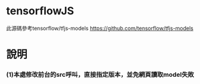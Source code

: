 # tensorflowJS
此源碼參考tensorflow/tfjs-models
https://github.com/tensorflow/tfjs-models


# 說明
### (1)本處修改前台的src呼叫，直接指定版本，並免網頁讀取model失敗  
#### <script src="https://cdn.jsdelivr.net/npm/@tensorflow/tfjs@0.9.0">
#### <script src="https://cdn.jsdelivr.net/npm/@tensorflow-models/coco-ssd@1.1.0">
    
  
  
### (2)bbox屬性
#### const result = await model.detect(image);
#### ....
#### ....
#### 此處result是辨識結果物件bbox，具備以下三個屬性~
#### [{
  #### bbox: [x, y, width, height],
  #### class: "cat",
  #### score: 0.8380282521247864
#### }]
  
  
  
### (3)多個bbox
#### bbox輸出若有3個，result[i]的i會是0,1,2，分別代表三個bbox
#### result[0].bbox, .class, .score
#### result[1].bbox, .class, .score
#### result[1].bbox, .class, .score
